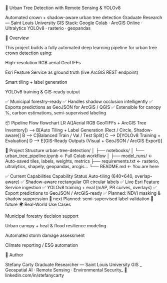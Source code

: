 🌳 Urban Tree Detection with Remote Sensing & YOLOv8

Automated crown + shadow–aware urban tree detection
Graduate Research — Saint Louis University GIS
Stack: Google Colab · ArcGIS Online · Ultralytics YOLOv8 · rasterio · geopandas

🚀 Overview

This project builds a fully automated deep learning pipeline for urban tree crown detection using:

High-resolution RGB aerial GeoTIFFs

Esri Feature Service as ground truth (live ArcGIS REST endpoint)

Smart tiling + label generation

YOLOv8 training & GIS-ready output

✅ Municipal forestry–ready
✅ Handles shadow occlusion intelligently
✅ Exports predictions as GeoJSON for ArcGIS / QGIS
✅ Extensible for canopy %, carbon estimations, semi-supervised labeling

📦 Pipeline Flow
flowchart LR
A([Aerial RGB GeoTIFFs + ArcGIS Tree Inventory]) --> B[Auto Tiling + Label Generation (Rect / Circle, Shadow-aware)]
B --> C[Balanced Train / Val / Test Split]
C --> D[YOLOv8 Training + Evaluation]
D --> E[GIS-Ready Outputs (Visual + GeoJSON / ArcGIS Export)]

📁 Project Structure
urban-tree-detection/
│
├── notebooks/
│   └── urban_tree_pipeline.ipynb   ← Full Colab workflow
│
├── model_runs/                     ← Auto-saved tiles, labels, weights, metrics
├── requirements.txt                ← rasterio, ultralytics, shapely, geopandas, arcgis...
└── README.md                       ← You are here

✅ Current Capabilities
Capability	Status
Auto-tiling (640×640, overlap-aware)	✅
Shadow-aware rectangular OR circular labels	✅
Live Esri Feature Service ingestion	✅
YOLOv8 training + eval (mAP, PR curves, overlays)	✅
Export predictions to GeoJSON / ArcGIS-ready	✅
Planned: NDVI masking & shadow suppression	🔄 next
Planned: semi-supervised label validation	🔄 future
🌍 Real-World Use Cases

Municipal forestry decision support

Urban canopy + heat & flood resilience modeling

Automated storm damage assessment

Climate reporting / ESG automation

👤 Author

Stefany Carty
Graduate Researcher — Saint Louis University GIS
_ Geospatial AI · Remote Sensing · Environmental Security_
🔗 linkedin.com/in/stefanycarty
